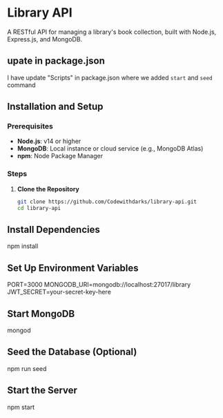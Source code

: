 # Library API

A RESTful API for managing a library's book collection, built with Node.js, Express.js, and MongoDB.

## upate in package.json
I have update "Scripts" in package.json where we added `start` and `seed` command

## Installation and Setup

### Prerequisites
- **Node.js**: v14 or higher
- **MongoDB**: Local instance or cloud service (e.g., MongoDB Atlas)
- **npm**: Node Package Manager

### Steps

1. **Clone the Repository**
   ```bash
   git clone https://github.com/Codewithdarks/library-api.git
   cd library-api

## Install Dependencies
npm install

## Set Up Environment Variables
PORT=3000
MONGODB_URI=mongodb://localhost:27017/library
JWT_SECRET=your-secret-key-here

## Start MongoDB
mongod

## Seed the Database (Optional)
npm run seed

## Start the Server
npm start
